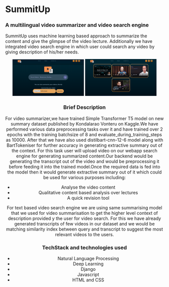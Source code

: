 # SummitUp

### A multilingual video summarizer and video search engine



SummitUp uses machine learning based approach to summarize the content and give the glimpse of the video lecture. Additionally we have integrated video search engine in which user could search any video by giving description of his/her needs.

<center> <p >
<img src="./frontend/images/landingPage.png" width="45%">
<img src="./frontend/images/videoSearchResults.png" width="45%">
<center>

</p></center>

### Brief Description 
For video summarizer,we have trained Simple Transformer T5 model on new summary dataset published by Kondalarao Vonteru on Kaggle.We have performed various data preprocessing tasks over it and have trained over 2 epochs with the training batchsize of 8 and evaluate_during_training_steps as 10000. After that we have also used distilbart-cnn-12-6 model along with BartTokeniser for further accuracy in generating extractive summary out of the context. For this task user will  upload video on our webapp search engine for generating summarized content.Our backend would be generating the transcript out of the video and would be preprocessing it before feeding it into the trained model.Once the required data is fed into the model then it would generate extractive summary out of it which could be used for various purposes including:  

- Analyse the video content 
- Qualitative content based analysis over lectures 
- A quick revision tool


For text based video search engine we are using same summarising model that we used for video summarisation to get the higher level context of description provided y the user for video search. For this we have already generated transcripts of few videos in our dataset and we would be matching similarity index between query and transcript to suggest the most relevant videos to the users. 


### TechStack and technologies used
- Natural Language Processing
- Deep Learning
- Django
- Javascript
- HTML and CSS


